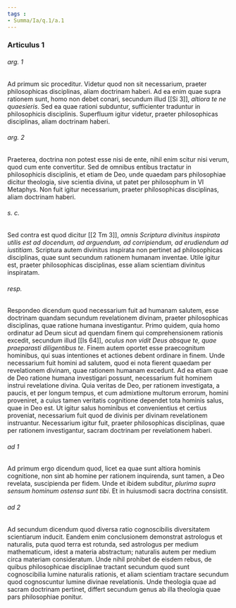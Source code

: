 ```yaml
---
tags : 
- Summa/Ia/q.1/a.1
---
```


### Articulus 1

###### arg. 1
Ad primum sic proceditur. Videtur quod non sit necessarium, praeter philosophicas disciplinas, aliam doctrinam haberi. Ad ea enim quae supra rationem sunt, homo non debet conari, secundum illud [[Si 3]], *altiora te ne quaesieris*. Sed ea quae rationi subduntur, sufficienter traduntur in philosophicis disciplinis. Superfluum igitur videtur, praeter philosophicas disciplinas, aliam doctrinam haberi.

###### arg. 2
Praeterea, doctrina non potest esse nisi de ente, nihil enim scitur nisi verum, quod cum ente convertitur. Sed de omnibus entibus tractatur in philosophicis disciplinis, et etiam de Deo, unde quaedam pars philosophiae dicitur theologia, sive scientia divina, ut patet per philosophum in VI Metaphys. Non fuit igitur necessarium, praeter philosophicas disciplinas, aliam doctrinam haberi.

###### s. c.
Sed contra est quod dicitur [[2 Tm 3]], *omnis Scriptura divinitus inspirata utilis est ad docendum, ad arguendum, ad corripiendum, ad erudiendum ad iustitiam*. Scriptura autem divinitus inspirata non pertinet ad philosophicas disciplinas, quae sunt secundum rationem humanam inventae. Utile igitur est, praeter philosophicas disciplinas, esse aliam scientiam divinitus inspiratam.

###### resp.
Respondeo dicendum quod necessarium fuit ad humanam salutem, esse doctrinam quandam secundum revelationem divinam, praeter philosophicas disciplinas, quae ratione humana investigantur. Primo quidem, quia homo ordinatur ad Deum sicut ad quendam finem qui comprehensionem rationis excedit, secundum illud [[Is 64]], *oculus non vidit Deus absque te, quae praeparasti diligentibus te*. Finem autem oportet esse praecognitum hominibus, qui suas intentiones et actiones debent ordinare in finem. Unde necessarium fuit homini ad salutem, quod ei nota fierent quaedam per revelationem divinam, quae rationem humanam excedunt. Ad ea etiam quae de Deo ratione humana investigari possunt, necessarium fuit hominem instrui revelatione divina. Quia veritas de Deo, per rationem investigata, a paucis, et per longum tempus, et cum admixtione multorum errorum, homini proveniret, a cuius tamen veritatis cognitione dependet tota hominis salus, quae in Deo est. Ut igitur salus hominibus et convenientius et certius proveniat, necessarium fuit quod de divinis per divinam revelationem instruantur. Necessarium igitur fuit, praeter philosophicas disciplinas, quae per rationem investigantur, sacram doctrinam per revelationem haberi.

###### ad 1
Ad primum ergo dicendum quod, licet ea quae sunt altiora hominis cognitione, non sint ab homine per rationem inquirenda, sunt tamen, a Deo revelata, suscipienda per fidem. Unde et ibidem subditur, *plurima supra sensum hominum ostensa sunt tibi*. Et in huiusmodi sacra doctrina consistit.

###### ad 2
Ad secundum dicendum quod diversa ratio cognoscibilis diversitatem scientiarum inducit. Eandem enim conclusionem demonstrat astrologus et naturalis, puta quod terra est rotunda, sed astrologus per medium mathematicum, idest a materia abstractum; naturalis autem per medium circa materiam consideratum. Unde nihil prohibet de eisdem rebus, de quibus philosophicae disciplinae tractant secundum quod sunt cognoscibilia lumine naturalis rationis, et aliam scientiam tractare secundum quod cognoscuntur lumine divinae revelationis. Unde theologia quae ad sacram doctrinam pertinet, differt secundum genus ab illa theologia quae pars philosophiae ponitur.

